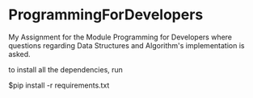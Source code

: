 # ProgrammingForDevelopers
My Assignment for the Module Programming for Developers where questions regarding Data Structures and Algorithm's implementation is asked.


to install all the dependencies, run

$pip install -r requirements.txt

